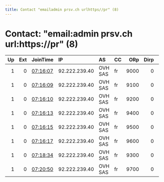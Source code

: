 ```yaml
---
title: Contact "emailadmin prsv.ch urlhttps//pr" (8)
---
```


# Contact: "email:admin prsv.ch url:https://pr" (8)

|   Up |   Ext | JoinTime                                                                                              | IP            | AS      | CC   |   ORp |   Dirp | OS    | Version   | Nickname   |   eFamMembers |
|-----:|------:|:------------------------------------------------------------------------------------------------------|:--------------|:--------|:-----|------:|-------:|:------|:----------|:-----------|--------------:|
|    1 |     0 | [07:16:07](https://nusenu.github.io/OrNetStats/w/relay/940B7DD59FBE46E5AA41F6A14094D005DB8D01BE.html) | 92.222.239.40 | OVH SAS | fr   |  9000 |      0 | Linux | 0.4.7.13  | prsv       |           135 |
|    1 |     0 | [07:16:09](https://nusenu.github.io/OrNetStats/w/relay/0F247009BECE5BD42EA8FCE2AE3879A84887A6D0.html) | 92.222.239.40 | OVH SAS | fr   |  9100 |      0 | Linux | 0.4.7.13  | prsv       |           135 |
|    1 |     0 | [07:16:10](https://nusenu.github.io/OrNetStats/w/relay/F17B66035349A738D0104CA12B4EA71C2D28AD07.html) | 92.222.239.40 | OVH SAS | fr   |  9200 |      0 | Linux | 0.4.7.13  | prsv       |           135 |
|    1 |     0 | [07:16:13](https://nusenu.github.io/OrNetStats/w/relay/AEFB7921DC826453216E0BF38B91744EB57963AB.html) | 92.222.239.40 | OVH SAS | fr   |  9400 |      0 | Linux | 0.4.7.13  | prsv       |           135 |
|    1 |     0 | [07:16:15](https://nusenu.github.io/OrNetStats/w/relay/89C87C17A7BD14FA94B00B0AA0971357169839DB.html) | 92.222.239.40 | OVH SAS | fr   |  9500 |      0 | Linux | 0.4.7.13  | prsv       |           135 |
|    1 |     0 | [07:16:17](https://nusenu.github.io/OrNetStats/w/relay/3DD038567672996956967AA7D674451B357B5B68.html) | 92.222.239.40 | OVH SAS | fr   |  9600 |      0 | Linux | 0.4.7.13  | prsv       |           135 |
|    1 |     0 | [07:18:34](https://nusenu.github.io/OrNetStats/w/relay/090512058FD58F6AEB2021947BF493938F2DC55D.html) | 92.222.239.40 | OVH SAS | fr   |  9300 |      0 | Linux | 0.4.7.13  | prsv       |           135 |
|    1 |     0 | [07:20:50](https://nusenu.github.io/OrNetStats/w/relay/9D215FD6BFF1A8695BDAEA06A943ED3203519CAC.html) | 92.222.239.40 | OVH SAS | fr   |  9700 |      0 | Linux | 0.4.7.13  | prsv       |           135 |

